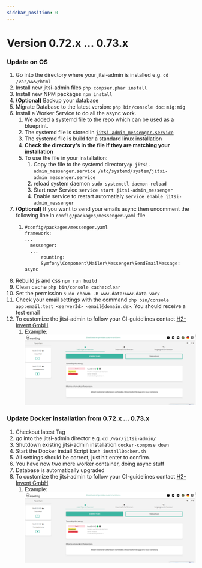 ```yaml
---
sidebar_position: 0
---
```

# Version 0.72.x ... 0.73.x
### Update on OS

1. Go into the directory where your jitsi-admin is installed e.g. `cd /var/www/html`
2. Install new jitsi-admin files `php compser.phar install`
3. Install new NPM packages `npm install`
4. __(Optional)__ Backup your database
5. Migrate Database to the latest version: `php bin/console doc:mig:mig`
6. Install a Worker Service to do all the async work.
   1. We added a systemd file to the repo which can be used as a blueprint.
   2. The systemd file is stored in [`jitsi-admin_messenger.service`](jitsi-admin_messenger.service)
   3. The systemd file is build for a standard linux installation
   4. __Check the directory's in the file if they are matching your installation__
   5. To use the file in your installation:
      1. Copy the file to the systemd directory`cp jitsi-admin_messenger.service /etc/systemd/system/jitsi-admin_messenger.service`
      2. reload system daemon `sudo systemctl daemon-reload`
      3. Start new Service `service start jitsi-admin_messenger`
      4. Enable service to restart automatialy `service enable jitsi-admin_messenger`
7. __(Optional)__ If you want to send your emails async then uncomment the following line in `config/packages/messenger.yaml` file
   1. ```
      #config/packages/messenger.yaml
      framework:
      ...
        messenger:
        ...
            rounting:
            Symfony\Component\Mailer\Messenger\SendEmailMessage:  async
      ```
8. Rebuild js and css `npm run build`
9. Clean cache `php bin/console cache:clear`
10. Set the permission `sudo chown -R www-data:www-data var/`
11. Check your email settings with the command `php bin/console app:email:test <serverId> <email@domain.de>`. You should receive a test email
12. To customize the jitsi-admin to follow your CI-guidelines contact [H2-Invent GmbH](mailto:info@h2-invent.com)
    1. Example:![Screenshot customized jitsi-admin](./img/screenshot_CI.png)

### Update Docker installation from 0.72.x ... 0.73.x

1. Checkout latest Tag 
2. go into the jitsi-admin director e.g. `cd /var/jitsi-admin/`
3. Shutdown existing jitsi-admin installation `docker-compose down`
4. Start the Docker install Script `bash installDocker.sh`
5. All settings should be correct, just hit enter to confirm.
6. You have now two more worker container, doing async stuff
7. Database is automatically upgraded
8. To customize the jitsi-admin to follow your CI-guidelines contact [H2-Invent GmbH](mailto:info@h2-invent.com)
   1. Example:![Screenshot customized jitsi-admin](./img/screenshot_CI.png)